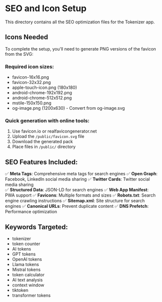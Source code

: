 # SEO and Icon Setup

This directory contains all the SEO optimization files for the Tokenizer app.

## Icons Needed

To complete the setup, you'll need to generate PNG versions of the favicon from the SVG:

### Required icon sizes:
- favicon-16x16.png
- favicon-32x32.png  
- apple-touch-icon.png (180x180)
- android-chrome-192x192.png
- android-chrome-512x512.png
- mstile-150x150.png
- og-image.png (1200x630) - Convert from og-image.svg

### Quick generation with online tools:
1. Use favicon.io or realfavicongenerator.net
2. Upload the `/public/favicon.svg` file
3. Download the generated pack
4. Place files in `/public/` directory

## SEO Features Included:

✅ **Meta Tags**: Comprehensive meta tags for search engines
✅ **Open Graph**: Facebook, LinkedIn social media sharing
✅ **Twitter Cards**: Twitter social media sharing  
✅ **Structured Data**: JSON-LD for search engines
✅ **Web App Manifest**: PWA support
✅ **Favicons**: Multiple formats and sizes
✅ **Robots.txt**: Search engine crawling instructions
✅ **Sitemap.xml**: Site structure for search engines
✅ **Canonical URLs**: Prevent duplicate content
✅ **DNS Prefetch**: Performance optimization

## Keywords Targeted:
- tokenizer
- token counter
- AI tokens  
- GPT tokens
- OpenAI tokens
- Llama tokens
- Mistral tokens
- token calculator
- AI text analysis
- context window
- tiktoken
- transformer tokens
